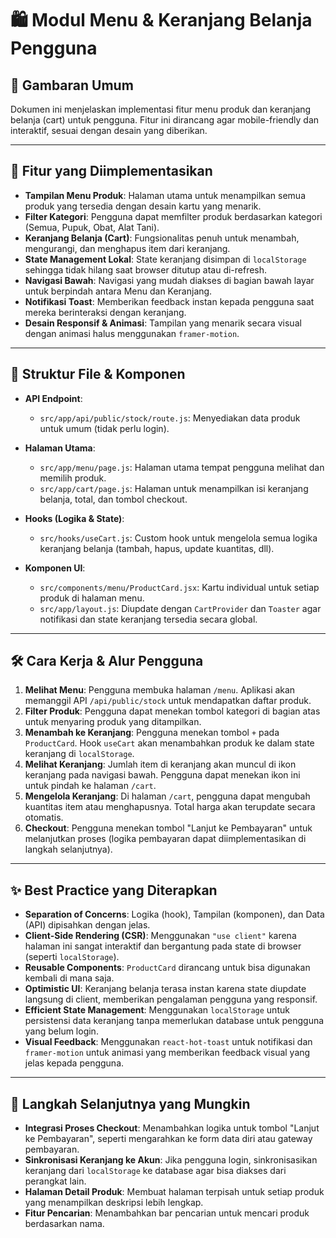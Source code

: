 # 🛍️ Modul Menu & Keranjang Belanja Pengguna

## 🎯 **Gambaran Umum**
Dokumen ini menjelaskan implementasi fitur menu produk dan keranjang belanja (cart) untuk pengguna. Fitur ini dirancang agar mobile-friendly dan interaktif, sesuai dengan desain yang diberikan.

---

## 🚀 **Fitur yang Diimplementasikan**

- **Tampilan Menu Produk**: Halaman utama untuk menampilkan semua produk yang tersedia dengan desain kartu yang menarik.
- **Filter Kategori**: Pengguna dapat memfilter produk berdasarkan kategori (Semua, Pupuk, Obat, Alat Tani).
- **Keranjang Belanja (Cart)**: Fungsionalitas penuh untuk menambah, mengurangi, dan menghapus item dari keranjang.
- **State Management Lokal**: State keranjang disimpan di `localStorage` sehingga tidak hilang saat browser ditutup atau di-refresh.
- **Navigasi Bawah**: Navigasi yang mudah diakses di bagian bawah layar untuk berpindah antara Menu dan Keranjang.
- **Notifikasi Toast**: Memberikan feedback instan kepada pengguna saat mereka berinteraksi dengan keranjang.
- **Desain Responsif & Animasi**: Tampilan yang menarik secara visual dengan animasi halus menggunakan `framer-motion`.

---

## 📁 **Struktur File & Komponen**

- **API Endpoint**:
  - `src/app/api/public/stock/route.js`: Menyediakan data produk untuk umum (tidak perlu login).

- **Halaman Utama**:
  - `src/app/menu/page.js`: Halaman utama tempat pengguna melihat dan memilih produk.
  - `src/app/cart/page.js`: Halaman untuk menampilkan isi keranjang belanja, total, dan tombol checkout.

- **Hooks (Logika & State)**:
  - `src/hooks/useCart.js`: Custom hook untuk mengelola semua logika keranjang belanja (tambah, hapus, update kuantitas, dll).

- **Komponen UI**:
  - `src/components/menu/ProductCard.jsx`: Kartu individual untuk setiap produk di halaman menu.
  - `src/app/layout.js`: Diupdate dengan `CartProvider` dan `Toaster` agar notifikasi dan state keranjang tersedia secara global.

---

## 🛠️ **Cara Kerja & Alur Pengguna**

1.  **Melihat Menu**: Pengguna membuka halaman `/menu`. Aplikasi akan memanggil API `/api/public/stock` untuk mendapatkan daftar produk.
2.  **Filter Produk**: Pengguna dapat menekan tombol kategori di bagian atas untuk menyaring produk yang ditampilkan.
3.  **Menambah ke Keranjang**: Pengguna menekan tombol `+` pada `ProductCard`. Hook `useCart` akan menambahkan produk ke dalam state keranjang di `localStorage`.
4.  **Melihat Keranjang**: Jumlah item di keranjang akan muncul di ikon keranjang pada navigasi bawah. Pengguna dapat menekan ikon ini untuk pindah ke halaman `/cart`.
5.  **Mengelola Keranjang**: Di halaman `/cart`, pengguna dapat mengubah kuantitas item atau menghapusnya. Total harga akan terupdate secara otomatis.
6.  **Checkout**: Pengguna menekan tombol "Lanjut ke Pembayaran" untuk melanjutkan proses (logika pembayaran dapat diimplementasikan di langkah selanjutnya).

---

## ✨ **Best Practice yang Diterapkan**

- **Separation of Concerns**: Logika (hook), Tampilan (komponen), dan Data (API) dipisahkan dengan jelas.
- **Client-Side Rendering (CSR)**: Menggunakan `"use client"` karena halaman ini sangat interaktif dan bergantung pada state di browser (seperti `localStorage`).
- **Reusable Components**: `ProductCard` dirancang untuk bisa digunakan kembali di mana saja.
- **Optimistic UI**: Keranjang belanja terasa instan karena state diupdate langsung di client, memberikan pengalaman pengguna yang responsif.
- **Efficient State Management**: Menggunakan `localStorage` untuk persistensi data keranjang tanpa memerlukan database untuk pengguna yang belum login.
- **Visual Feedback**: Menggunakan `react-hot-toast` untuk notifikasi dan `framer-motion` untuk animasi yang memberikan feedback visual yang jelas kepada pengguna.

---

## 🔮 **Langkah Selanjutnya yang Mungkin**

- **Integrasi Proses Checkout**: Menambahkan logika untuk tombol "Lanjut ke Pembayaran", seperti mengarahkan ke form data diri atau gateway pembayaran.
- **Sinkronisasi Keranjang ke Akun**: Jika pengguna login, sinkronisasikan keranjang dari `localStorage` ke database agar bisa diakses dari perangkat lain.
- **Halaman Detail Produk**: Membuat halaman terpisah untuk setiap produk yang menampilkan deskripsi lebih lengkap.
- **Fitur Pencarian**: Menambahkan bar pencarian untuk mencari produk berdasarkan nama. 